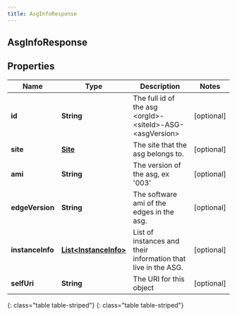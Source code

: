 ```yaml
---
title: AsgInfoResponse
---
```

## AsgInfoResponse


## Properties

| Name | Type | Description | Notes |
| ------------ | ------------- | ------------- | ------------- |
| **id** | **String** | The full id of the asg &lt;orgId&gt;-&lt;siteId&gt;-ASG-&lt;asgVersion&gt; |  [optional] |
| **site** | [**Site**](Site.html) | The site that the asg belongs to. |  [optional] |
| **ami** | **String** | The version of the asg, ex &#39;003&#39; |  [optional] |
| **edgeVersion** | **String** | The software ami of the edges in the asg. |  [optional] |
| **instanceInfo** | [**List&lt;InstanceInfo&gt;**](InstanceInfo.html) | List of instances and their information that live in the ASG. |  [optional] |
| **selfUri** | **String** | The URI for this object |  [optional] |
{: class="table table-striped"}
{: class="table table-striped"}


